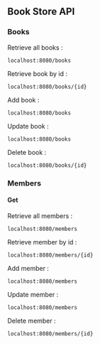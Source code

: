 ## Book Store API

### Books
Retrieve all books :
```
localhost:8080/books
```
Retrieve book by id :
```
localhost:8080/books/{id}
```
Add book :
```
localhost:8080/books
```
Update book :
```
localhost:8080/books
```
Delete book :
```
localhost:8080/books/{id}
```

### Members
#### Get
Retrieve all members : 
````
localhost:8080/members
````
Retrieve member by id : 
```
localhost:8080/members/{id}
```
Add member : 
```
localhost:8080/members
```
Update member : 
```
localhost:8080/members
```
Delete member : 
```
localhost:8080/members/{id}
```


